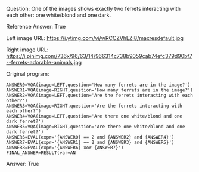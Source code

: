 Question: One of the images shows exactly two ferrets interacting with each other: one white/blond and one dark.

Reference Answer: True

Left image URL: https://i.ytimg.com/vi/wRCCZVhLZI8/maxresdefault.jpg

Right image URL: https://i.pinimg.com/736x/96/63/14/966314c738b9059cab74efc379d90bf7--ferrets-adorable-animals.jpg

Original program:

```
ANSWER0=VQA(image=LEFT,question='How many ferrets are in the image?')
ANSWER1=VQA(image=RIGHT,question='How many ferrets are in the image?')
ANSWER2=VQA(image=LEFT,question='Are the ferrets interacting with each other?')
ANSWER3=VQA(image=RIGHT,question='Are the ferrets interacting with each other?')
ANSWER4=VQA(image=LEFT,question='Are there one white/blond and one dark ferret?')
ANSWER5=VQA(image=RIGHT,question='Are there one white/blond and one dark ferret?')
ANSWER6=EVAL(expr='{ANSWER0} == 2 and {ANSWER2} and {ANSWER4}')
ANSWER7=EVAL(expr='{ANSWER1} == 2 and {ANSWER3} and {ANSWER5}')
ANSWER8=EVAL(expr='{ANSWER6} xor {ANSWER7}')
FINAL_ANSWER=RESULT(var=AN
```
Answer: True

